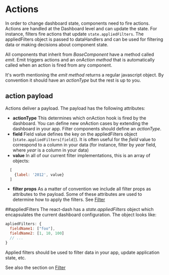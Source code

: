 # Actions
In order to change dashboard state, components need to fire actions. Actions are handled at the Dashboard level and can update the state. For instance, filters fire actions that update `state.appliedFilters`. The appliedFilters object is passed to dataHandlers and can be used for filtering data or making decisions about component state.

All components that inherit from *BaseComponent* have a method called *emit*. Emit triggers actions and an *onAction method* that is automatically called when an action is fired from any component.

It's worth mentioning the *emit method* returns a regular javascript object. By convention it should have an *actionType* but the rest is up to you.

## action payload
Actions deliver a payload. The payload has the following attributes:
* **actionType** This determines which onAction hook is fired by the dashboard. You can define new onAction cases by extending the dashboard in your app. Filter components should define an *actionType*.
* **field** Field value defines the key on the appliedFilters object (`state.appliedFilters[field]`). It is often useful for the *field* value to correspond to a column in your data (for instance, filter by *year* field, where *year* is a column in your data)
* **value** In all of our current filter implementations, this is an array of objects:
```javascript
  [
    {label: '2012', value}
  ]
```
* **filter props** As a matter of convention we include all filter props as attributes to the payload. Some of these attributes are used to determine how to apply the filters. See [Filter](./filters.md)

##appliedFilters
The react-dash has a *state.appliedFilters* object which encapsulates the current dashboard configuration. The object looks like:

```javascript
apliedFilters: {
  fieldName1: ["foo"],
  fieldName2: [1, 10, 100]
  // ...
}
```

Applied filters should be used to filter data in your app, update application state, etc.

See also the section on [Filter](./filters.md)
